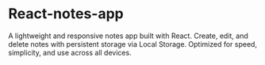 # React-notes-app
A lightweight and responsive notes app built with React. Create, edit, and delete notes with persistent storage via Local Storage. Optimized for speed, simplicity, and use across all devices.
